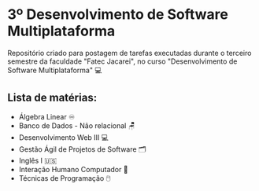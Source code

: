 <h1>3º Desenvolvimento de Software Multiplataforma</h1>
Repositório criado para postagem de tarefas executadas durante o terceiro semestre da faculdade "Fatec Jacarei", no curso "Desenvolvimento de Software Multiplataforma" 💻

<h2>Lista de matérias:</h2>
<ul>
  <li><a href="#" style="text-decoration: none;">Álgebra Linear</a> ♾️</li>
  <li><a href="#" style="text-decoration: none;">Banco de Dados - Não relacional</a> 🪑</li>
  <li><a href="#" style="text-decoration: none;">Desenvolvimento Web III</a> 💻</li>
  <li><a href="#" style="text-decoration: none;">Gestão Ágil de Projetos de Software</a> 🗂️</li>
  <li><a href="#" style="text-decoration: none;">Inglês I</a> 🇺🇸</li>
  <li><a href="#" style="text-decoration: none;">Interação Humano Computador</a> 👤</li>
  <li><a href="https://github.com/omaurosantos/3dsm/tree/main/TecnicasDeProgramacaoII" style="text-decoration: none;">Técnicas de Programação</a> 🖱️</li>
</ul>
